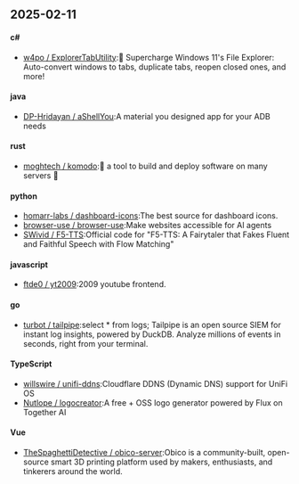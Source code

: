 ## 2025-02-11
#### c#
* [w4po / ExplorerTabUtility](https://github.com/w4po/ExplorerTabUtility):🚀 Supercharge Windows 11's File Explorer: Auto-convert windows to tabs, duplicate tabs, reopen closed ones, and more!
#### java
* [DP-Hridayan / aShellYou](https://github.com/DP-Hridayan/aShellYou):A material you designed app for your ADB needs
#### rust
* [moghtech / komodo](https://github.com/moghtech/komodo):🦎 a tool to build and deploy software on many servers 🦎
#### python
* [homarr-labs / dashboard-icons](https://github.com/homarr-labs/dashboard-icons):The best source for dashboard icons.
* [browser-use / browser-use](https://github.com/browser-use/browser-use):Make websites accessible for AI agents
* [SWivid / F5-TTS](https://github.com/SWivid/F5-TTS):Official code for "F5-TTS: A Fairytaler that Fakes Fluent and Faithful Speech with Flow Matching"
#### javascript
* [ftde0 / yt2009](https://github.com/ftde0/yt2009):2009 youtube frontend.
#### go
* [turbot / tailpipe](https://github.com/turbot/tailpipe):select * from logs; Tailpipe is an open source SIEM for instant log insights, powered by DuckDB. Analyze millions of events in seconds, right from your terminal.
#### TypeScript
* [willswire / unifi-ddns](https://github.com/willswire/unifi-ddns):Cloudflare DDNS (Dynamic DNS) support for UniFi OS
* [Nutlope / logocreator](https://github.com/Nutlope/logocreator):A free + OSS logo generator powered by Flux on Together AI
#### Vue
* [TheSpaghettiDetective / obico-server](https://github.com/TheSpaghettiDetective/obico-server):Obico is a community-built, open-source smart 3D printing platform used by makers, enthusiasts, and tinkerers around the world.
